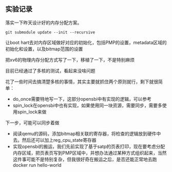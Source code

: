 ## 实验记录
落实一下昨天设计好的内存分配方案。
```
git submodule update --init --recursive
```
让boot hart去对内存区域做好对应的初始化，包括PMP的设置，metadata区域的初始化和设置，以及bitmap范围的设置

把xv6的物理内存分配方式写了一下，移植了一下，不是特别麻烦

目前已经通过了多核的测试，看起来没啥问题

花了一些时间去搞清楚多核的事情，其实主要就抓住两个原则就行，剩下就很简单：
- do_once需要特地写一下，这部分opensbi中有实现的逻辑，可以参考
- spin_lock在opensbi中也有实现，如果使用同一块资源，需要同步，需要多使用spin_lock来做

下一步，可能可以同步着做
- 阅读qemu的源码，添加bitmap相关联的寄存器，将检查的逻辑放到硬件中去。然后还可以加上reg_cpu_state寄存器
- 实现opensbi的搬运，我们先前实现了基于satp的页表打印，现在要考虑分配内存区域，把页表页写到PMP区域中，并想办法通过某种方式组织起来，当然这件事可能不是特别复杂，但我很好奇在搬运之后，是否还能正常地去跑docker run hello-world